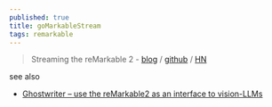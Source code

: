 ```yaml
---
published: true
title: goMarkableStream
tags: remarkable
---
```

> Streaming the reMarkable 2 - [blog](https://blog.owulveryck.info/2021/03/30/streaming-the-remarkable-2.html) / [github](https://github.com/owulveryck/goMarkableStream) / [HN](https://news.ycombinator.com/item?id=37196440)

see also
- [	Ghostwriter – use the reMarkable2 as an interface to vision-LLMs](https://news.ycombinator.com/item?id=42979986)
